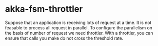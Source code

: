# akka-fsm-throttler

Suppose that an application is receiving lots of request at a time. It is not feasable to process all request in parallel.
To configure the parallelism on the basis of number of request we need throttler. With a throttler, you can ensure that calls you make do not cross the threshold rate.

